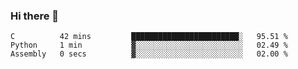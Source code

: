 ### Hi there 👋
<!--START_SECTION:waka-->

```text
C          42 mins         ████████████████████████░   95.51 %
Python     1 min           ▓░░░░░░░░░░░░░░░░░░░░░░░░   02.49 %
Assembly   0 secs          ▓░░░░░░░░░░░░░░░░░░░░░░░░   02.00 %
```

<!--END_SECTION:waka-->

<!--
**jerome-cmd/jerome-cmd** is a ✨ _special_ ✨ repository because its `README.md` (this file) appears on your GitHub profile.

Here are some ideas to get you started:

- 🔭 I’m currently working on ...
- 🌱 I’m currently learning ...
- 👯 I’m looking to collaborate on ...
- 🤔 I’m looking for help with ...
- 💬 Ask me about ...
- 📫 How to reach me: ...
- 😄 Pronouns: ...
- ⚡ Fun fact: ...
-->
